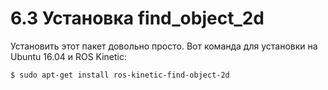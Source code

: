 # 6.3 Установка find\_object\_2d

Установить этот пакет довольно просто. Вот команда для установки на Ubuntu 16.04 и ROS Kinetic:

```text
$ sudo apt-get install ros-kinetic-find-object-2d
```

